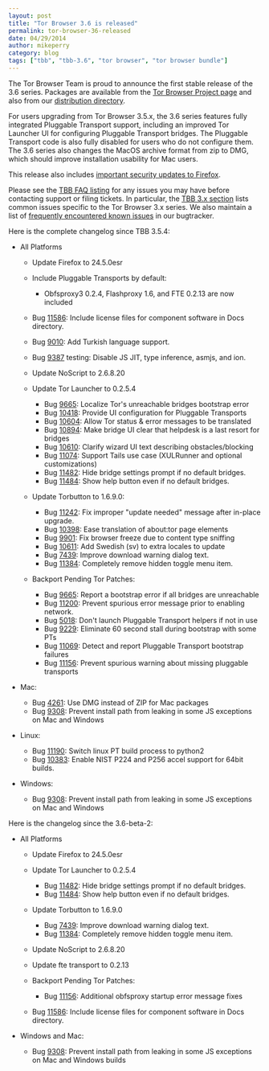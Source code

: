 ```yaml
---
layout: post
title: "Tor Browser 3.6 is released"
permalink: tor-browser-36-released
date: 04/29/2014
author: mikeperry
category: blog
tags: ["tbb", "tbb-3.6", "tor browser", "tor browser bundle"]
---
```


The Tor Browser Team is proud to announce the first stable release of the 3.6 series. Packages are available from the [Tor Browser Project page](https://www.torproject.org/download/download-easy.html) and also from our [distribution directory](https://www.torproject.org/dist/torbrowser/3.6/).

For users upgrading from Tor Browser 3.5.x, the 3.6 series features fully integrated Pluggable Transport support, including an improved Tor Launcher UI for configuring Pluggable Transport bridges. The Pluggable Transport code is also fully disabled for users who do not configure them. The 3.6 series also changes the MacOS archive format from zip to DMG, which should improve installation usability for Mac users.

This release also includes [important security updates to Firefox](https://www.mozilla.org/security/known-vulnerabilities/firefoxESR.html#firefox24.5).

Please see the [TBB FAQ listing](https://www.torproject.org/docs/faq.html.en#TBBGeneral) for any issues you may have before contacting support or filing tickets. In particular, the [TBB 3.x section](https://www.torproject.org/docs/faq.html.en#TBB3.x) lists common issues specific to the Tor Browser 3.x series. We also maintain a list of [frequently encountered known issues](https://trac.torproject.org/projects/tor/query?keywords=~tbb-helpdesk-frequent&status=!closed) in our bugtracker.

Here is the complete changelog since TBB 3.5.4:

- All Platforms
  - Update Firefox to 24.5.0esr
  - Include Pluggable Transports by default:

    - Obfsproxy3 0.2.4, Flashproxy 1.6, and FTE 0.2.13 are now included
  - Bug [11586](https://trac.torproject.org/projects/tor/ticket/11586): Include license files for component software in Docs directory.
  - Bug [9010](https://trac.torproject.org/projects/tor/ticket/9010): Add Turkish language support.
  - Bug [9387](https://trac.torproject.org/projects/tor/ticket/9387) testing: Disable JS JIT, type inference, asmjs, and ion.
  - Update NoScript to 2.6.8.20
  - Update Tor Launcher to 0.2.5.4

    - Bug [9665](https://trac.torproject.org/projects/tor/ticket/9665): Localize Tor's unreachable bridges bootstrap error
    - Bug [10418](https://trac.torproject.org/projects/tor/ticket/10418): Provide UI configuration for Pluggable Transports
    - Bug [10604](https://trac.torproject.org/projects/tor/ticket/10604): Allow Tor status & error messages to be translated
    - Bug [10894](https://trac.torproject.org/projects/tor/ticket/10894): Make bridge UI clear that helpdesk is a last resort for bridges
    - Bug [10610](https://trac.torproject.org/projects/tor/ticket/10610): Clarify wizard UI text describing obstacles/blocking
    - Bug [11074](https://trac.torproject.org/projects/tor/ticket/11074): Support Tails use case (XULRunner and optional customizations)
    - Bug [11482](https://trac.torproject.org/projects/tor/ticket/11482): Hide bridge settings prompt if no default bridges.
    - Bug [11484](https://trac.torproject.org/projects/tor/ticket/11484): Show help button even if no default bridges. 
  - Update Torbutton to 1.6.9.0:

    - Bug [11242](https://trac.torproject.org/projects/tor/ticket/11242): Fix improper "update needed" message after in-place upgrade.
    - Bug [10398](https://trac.torproject.org/projects/tor/ticket/10398): Ease translation of about:tor page elements
    - Bug [9901](https://trac.torproject.org/projects/tor/ticket/9901): Fix browser freeze due to content type sniffing
    - Bug [10611](https://trac.torproject.org/projects/tor/ticket/10611): Add Swedish (sv) to extra locales to update
    - Bug [7439](https://trac.torproject.org/projects/tor/ticket/7439): Improve download warning dialog text.
    - Bug [11384](https://trac.torproject.org/projects/tor/ticket/11384): Completely remove hidden toggle menu item. 
  - Backport Pending Tor Patches:

    - Bug [9665](https://trac.torproject.org/projects/tor/ticket/9665): Report a bootstrap error if all bridges are unreachable
    - Bug [11200](https://trac.torproject.org/projects/tor/ticket/11200): Prevent spurious error message prior to enabling network.
    - Bug [5018](https://trac.torproject.org/projects/tor/ticket/5018): Don't launch Pluggable Transport helpers if not in use
    - Bug [9229](https://trac.torproject.org/projects/tor/ticket/9229): Eliminate 60 second stall during bootstrap with some PTs
    - Bug [11069](https://trac.torproject.org/projects/tor/ticket/11069): Detect and report Pluggable Transport bootstrap failures
    - Bug [11156](https://trac.torproject.org/projects/tor/ticket/11156): Prevent spurious warning about missing pluggable transports

- Mac:
  - Bug [4261](https://trac.torproject.org/projects/tor/ticket/4261): Use DMG instead of ZIP for Mac packages
  - Bug [9308](https://trac.torproject.org/projects/tor/ticket/9308): Prevent install path from leaking in some JS exceptions on Mac and Windows 

- Linux:
  - Bug [11190](https://trac.torproject.org/projects/tor/ticket/11190): Switch linux PT build process to python2
  - Bug [10383](https://trac.torproject.org/projects/tor/ticket/10383): Enable NIST P224 and P256 accel support for 64bit builds. 

- Windows:
  - Bug [9308](https://trac.torproject.org/projects/tor/ticket/9308): Prevent install path from leaking in some JS exceptions on Mac and Windows 

Here is the changelog since the 3.6-beta-2:

- All Platforms
  - Update Firefox to 24.5.0esr
  - Update Tor Launcher to 0.2.5.4
    - Bug [11482](https://trac.torproject.org/projects/tor/ticket/11482): Hide bridge settings prompt if no default bridges.
    - Bug [11484](https://trac.torproject.org/projects/tor/ticket/11484): Show help button even if no default bridges. 

  - Update Torbutton to 1.6.9.0
    - Bug [7439](https://trac.torproject.org/projects/tor/ticket/7439): Improve download warning dialog text.
    - Bug [11384](https://trac.torproject.org/projects/tor/ticket/11384): Completely remove hidden toggle menu item. 

  - Update NoScript to 2.6.8.20
  - Update fte transport to 0.2.13
  - Backport Pending Tor Patches:
    - Bug [11156](https://trac.torproject.org/projects/tor/ticket/11156): Additional obfsproxy startup error message fixes 

  - Bug [11586](https://trac.torproject.org/projects/tor/ticket/11586): Include license files for component software in Docs directory. 

- Windows and Mac:
  - Bug [9308](https://trac.torproject.org/projects/tor/ticket/9308): Prevent install path from leaking in some JS exceptions on Mac and Windows builds 

